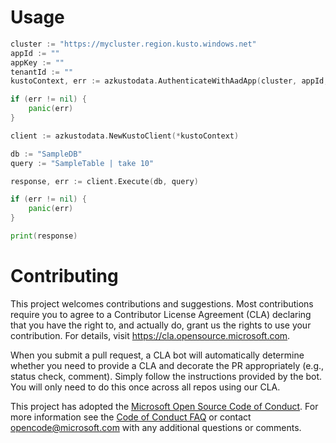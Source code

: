 
# Usage

```go
cluster := "https://mycluster.region.kusto.windows.net"
appId := ""
appKey := ""
tenantId := ""
kustoContext, err := azkustodata.AuthenticateWithAadApp(cluster, appId, appKey, tenantId)

if (err != nil) {
    panic(err)
}

client := azkustodata.NewKustoClient(*kustoContext)

db := "SampleDB"
query := "SampleTable | take 10"

response, err := client.Execute(db, query)

if (err != nil) {
    panic(err)
}

print(response)
```

# Contributing

This project welcomes contributions and suggestions.  Most contributions require you to agree to a
Contributor License Agreement (CLA) declaring that you have the right to, and actually do, grant us
the rights to use your contribution. For details, visit https://cla.opensource.microsoft.com.

When you submit a pull request, a CLA bot will automatically determine whether you need to provide
a CLA and decorate the PR appropriately (e.g., status check, comment). Simply follow the instructions
provided by the bot. You will only need to do this once across all repos using our CLA.

This project has adopted the [Microsoft Open Source Code of Conduct](https://opensource.microsoft.com/codeofconduct/).
For more information see the [Code of Conduct FAQ](https://opensource.microsoft.com/codeofconduct/faq/) or
contact [opencode@microsoft.com](mailto:opencode@microsoft.com) with any additional questions or comments.

